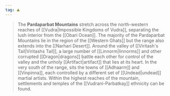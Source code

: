 ```yaml
---
tag: ⛰️️
---
```

> The **Pardaparbat Mountains** stretch across the north-western reaches of [[Vudra|Impossible Kingdoms of Vudra]], separating the lush interior from the [[Obari Ocean]]. The majority of the Pardaparbat Mountains lie in the region of the [[Western Ghats]] but the range also extends into the [[Narhari Desert]]. Around the valley of [[Viritash's Tail|Viritashs Tail]], a large number of [[Linnorm|linnorms]] and other corrupted [[Dragon|dragons]] battle each other for control of the valley and the unholy [[Artifact|artifact]] that lies at its heart. In the very south of the range, sits the towns of [[Adhaarm]] and [[Vinpinna]], each controlled by a different set of [[Undead|undead]] martial artists. Within the highest reaches of the mountain, settlements and temples of the [[Vudrani-Parbatkay]] ethnicity can be found.








